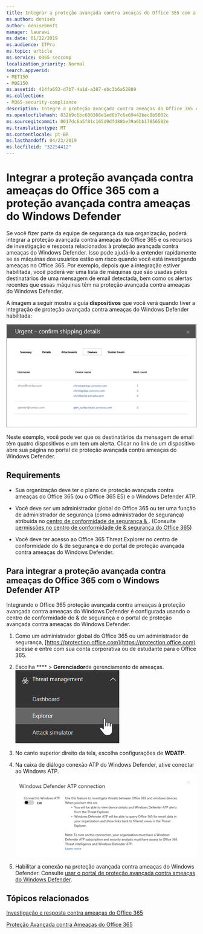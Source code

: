 ```yaml
---
title: Integrar a proteção avançada contra ameaças do Office 365 com a proteção avançada contra ameaças do Windows Defender
ms.author: deniseb
author: denisebmsft
manager: laurawi
ms.date: 01/22/2019
ms.audience: ITPro
ms.topic: article
ms.service: O365-seccomp
localization_priority: Normal
search.appverid:
- MET150
- MOE150
ms.assetid: 414fa693-d7b7-4a1d-a387-ebc3b6a52889
ms.collection:
- M365-security-compliance
description: Integre a proteção avançada contra ameaças do Office 365 com a proteção avançada contra ameaças do Windows Defender para ver informações mais detalhadas sobre o gerenciamento de ameaças.
ms.openlocfilehash: 832b9c6bc600366e1ed6b7c6e60442bec8b5002c
ms.sourcegitcommit: 0017dc6a5f81c165d9dfd88be39a6bb17856582e
ms.translationtype: MT
ms.contentlocale: pt-BR
ms.lasthandoff: 04/23/2019
ms.locfileid: "32254412"
---
```

# <a name="integrate-office-365-advanced-threat-protection-with-windows-defender-advanced-threat-protection"></a>Integrar a proteção avançada contra ameaças do Office 365 com a proteção avançada contra ameaças do Windows Defender

Se você fizer parte da equipe de segurança da sua organização, poderá integrar a proteção avançada contra ameaças do Office 365 e os recursos de investigação e resposta relacionados à proteção avançada contra ameaças do Windows Defender. Isso pode ajudá-lo a entender rapidamente se as máquinas dos usuários estão em risco quando você está investigando ameaças no Office 365. Por exemplo, depois que a integração estiver habilitada, você poderá ver uma lista de máquinas que são usadas pelos destinatários de uma mensagem de email detectada, bem como os alertas recentes que essas máquinas têm na proteção avançada contra ameaças do Windows Defender.
  
A imagem a seguir mostra a guia **dispositivos** que você verá quando tiver a integração de proteção avançada contra ameaças do Windows Defender habilitada: 
  
![Quando o Windows Defender ATP estiver habilitado, você poderá ver uma lista de computadores com alertas.](media/fec928ea-8f0c-44d7-80b9-a2e0a8cd4e89.PNG)
  
Neste exemplo, você pode ver que os destinatários da mensagem de email têm quatro dispositivos e um tem um alerta. Clicar no link de um dispositivo abre sua página no portal de proteção avançada contra ameaças do Windows Defender.
  
## <a name="requirements"></a>Requirements

- Sua organização deve ter o plano de proteção avançada contra ameaças do Office 365 (ou o Office 365 E5) e o Windows Defender ATP.
    
- Você deve ser um administrador global do Office 365 ou ter uma função de administrador de segurança (como administrador de segurança) atribuída no [centro de conformidade de segurança &amp; ](https://protection.office.com). (Consulte [permissões no centro de conformidade de &amp; segurança do Office 365](permissions-in-the-security-and-compliance-center.md))
    
- Você deve ter acesso ao Office 365 Threat Explorer no centro de conformidade do & de segurança e do portal de proteção avançada contra ameaças do Windows Defender.
    
## <a name="to-integrate-office-365-advanced-threat-protection-with-windows-defender-atp"></a>Para integrar a proteção avançada contra ameaças do Office 365 com o Windows Defender ATP

Integrando o Office 365 proteção avançada contra ameaças à proteção avançada contra ameaças do Windows Defender é configurada usando o centro de conformidade do & de segurança e o portal de proteção avançada contra ameaças do Windows Defender.
  
1. Como um administrador global do Office 365 ou um administrador de segurança, [https://protection.office.com](https://protection.office.com) acesse e entre com sua conta corporativa ou de estudante para o Office 365. 
    
2. Escolha **** \> **Gerenciador**de gerenciamento de ameaças.<br>![Gerenciador no menu de gerenciamento de ameaças](media/ThreatMgmt-Explorer-nav.png)<br>
    
3. No canto superior direito da tela, escolha configurações de **WDATP**.
    
4. Na caixa de diálogo conexão ATP do Windows Defender, ative conectar ao Windows ATP.<br>![Conexão ATP do Windows Defender](media/Explorer-WDATPConnection-dialog.png)<br>
    
5. Habilitar a conexão na proteção avançada contra ameaças do Windows Defender. Consulte [usar o portal de proteção avançada contra ameaças do Windows Defender](https://go.microsoft.com/fwlink/?linkid=859690).

  
## <a name="related-topics"></a>Tópicos relacionados

[Investigação e resposta contra ameaças do Office 365](office-365-ti.md)
  
[Proteção Avançada contra Ameaças do Office 365](office-365-atp.md)
  

